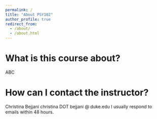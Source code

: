 ```yaml
---
permalink: /
title: "About PSY102"
author_profile: true
redirect_from: 
  - /about/
  - /about.html
---
```


# What is this course about?

ABC

# How can I contact the instructor?

Christina Bejjani
christina DOT bejjani @ duke.edu
I usually respond to emails within 48 hours.
